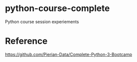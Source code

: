 # python-course-complete

Python course session experiements

# Reference

https://github.com/Pierian-Data/Complete-Python-3-Bootcamp 